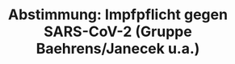 ---
abstimmung:
  abstimmung: 2
  bundestagssitzung: 28
  datum: 7. April 2022
  legislaturperiode: 20
categories:
- Todo
data:
- title: Abstimmungsergebnis 20220407_2.pdf
  url: /res/2025-btw/abstimmungsergebnisse/20220407_2.pdf
- title: Abstimmungsergebnis 20220407_2_xls.xlsx
  url: /res/2025-btw/abstimmungsergebnisse/20220407_2_xls.xlsx
- title: Abstimmungsergebnis 20220407_2_xls.csv
  url: /res/2025-btw/abstimmungsergebnisse_csv/20220407_2_xls.csv
documents:
- local: /res/2025-btw/drucksachen/2000899.pdf
  summary: '### Gesetzentwurf der Abgeordneten Baehrens et al.


    Dieser Gesetzentwurf zielt darauf ab, die Impfquote in Deutschland zu erhöhen
    und eine mögliche Überlastung des Gesundheitssystems zu verhindern.  Er sieht
    eine Impfpflicht für alle Volljährigen vor und beinhaltet Maßnahmen zur Aufklärung
    und Beratung.


    **Kernpunkte und Ziele:**


    * Einführung einer allgemeinen Impfpflicht für Personen ab 18 Jahren

    * Ausweitung der Impfkampagne

    * Verbesserung der Daten-Erfassung

    * Reduktion von COVID-19-Infektionen

    * Schutz des Gesundheitssystems

    * Minimierung von Grundrechtseingriffen'
  title: Drucksache 20/899
  url: https://dserver.bundestag.de/btd/20/008/2000899.pdf
- local: /res/2025-btw/drucksachen/2000954.pdf
  summary: '### Gesetzentwurf der Abgeordneten Janecek et al.


    Dieser Gesetzentwurf schlägt die Einführung einer verpflichtenden Impfberatung
    für Erwachsene und eine altersbezogene Impfpflicht ab 50 Jahren vor, vorbehaltlich
    einer Bewertung der Situation im Herbst 2022.  Das Ziel ist die Vermeidung einer
    Überlastung des Gesundheitssystems.


    **Kernpunkte und Ziele:**


    * Einführung einer verpflichtenden Impfberatung für alle Erwachsenen.

    * Einführung einer altersbezogenen Impfpflicht ab 50 Jahren (vorbehaltlich einer
    Bewertung).

    * Erhöhung der Impfquote.

    * Vermeidung der Überlastung des Gesundheitssystems.

    * Reduzierung von schweren COVID-19-Verläufen.'
  title: Drucksache 20/954
  url: https://dserver.bundestag.de/btd/20/009/2000954.pdf
- local: /res/2025-btw/drucksachen/2001353.pdf
  summary: '### Beschlussempfehlung und Bericht des Ausschusses für Gesundheit


    Der Ausschuss für Gesundheit empfiehlt die Annahme mehrerer Gesetzentwürfe und
    Anträge bezüglich der COVID-19-Impfung.  **Kernpunkte und Ziele:** Einführung
    einer Impfberatungspflicht für Erwachsene, Einführung einer altersbezogenen Impfpflicht
    (ab 50 Jahren, vorbehaltlich), Erhöhung der Impfbereitschaft ohne allgemeine Impfpflicht,  Einführung
    eines Impfvorsorgegesetzes und Ablehnung einer gesetzlichen Impfpflicht.

    '
  title: Drucksache 20/1353
  url: https://dserver.bundestag.de/btd/20/013/2001353.pdf
ergebnis:
  AfD:
    enthaltung: 0
    gesamt: 80
    ja: 0
    nein: 76
    nichtabgegeben: 4
    ungueltig: 0
  Bündnis 90/Die Grünen:
    enthaltung: 3
    gesamt: 118
    ja: 102
    nein: 6
    nichtabgegeben: 7
    ungueltig: 0
  CDU/CSU:
    enthaltung: 0
    gesamt: 197
    ja: 3
    nein: 176
    nichtabgegeben: 18
    ungueltig: 0
  Die Linke:
    enthaltung: 1
    gesamt: 39
    ja: 7
    nein: 29
    nichtabgegeben: 2
    ungueltig: 0
  FDP:
    enthaltung: 0
    gesamt: 92
    ja: 5
    nein: 79
    nichtabgegeben: 8
    ungueltig: 0
  Fraktionslos:
    enthaltung: 0
    gesamt: 4
    ja: 0
    nein: 3
    nichtabgegeben: 1
    ungueltig: 0
  SPD:
    enthaltung: 5
    gesamt: 206
    ja: 179
    nein: 9
    nichtabgegeben: 13
    ungueltig: 0
layout: abstimmung
links:
- title: Link zu bundestag.de
  url: https://www.bundestag.de/parlament/plenum/abstimmung/abstimmung?id=767
preview: 'Deutscher Bundestag


  28. Sitzung des Deutschen Bundestages

  am Donnerstag, 7. April 2022

  Endgültiges Ergebnis der Namentlichen Abstimmung Nr. 2


  Gesetzentwürfe der Gruppe Heike Baehrens, Dr. Janosch Dahmen und weiterer

  Abgeordneter und der Gruppe Dieter Janecek, Gyde Jensen und weiterer Abgeordneter

  zusammengeführten

  Entwurf eines Gesetzes zur Pandemievorsorge durch Aufklärung, verpflichtende

  Impfberatung und Immunisierung der Bevölkerung gegen SARS-CoV-2

  Drs. 20/899, 20/954 und 20/1353'
tags:
- Todo
title: 'Abstimmung: Impfpflicht gegen SARS-CoV-2 (Gruppe Baehrens/Janecek u.a.)'
---